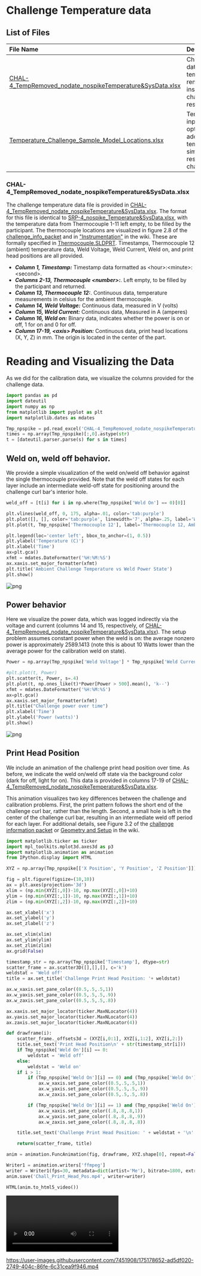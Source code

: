 # Challenge Temperature data
## List of Files
|File Name| Description|
|:---|:---|
|[CHAL-4_TempRemoved_nodate_nospikeTemperature&SysData.xlsx](https://github.com/SRP-AM/SRP_AM_Prediction_Challenge/blob/main/Temperature/ChalTask/CHAL-4_TempRemoved_nodate_nospikeTemperature%26SysData.xlsx)|Challenge data file with temperatures removed–insert challenge  results here.|
|[Temperature_Challenge_Sample_Model_Locations.xlsx](https://github.com/SRP-AM/SRP_AM_Prediction_Challenge/blob/main/Temperature/ChalTask/Temperature_Challenge_Sample_Model_Locations.xlsx)|Template to input optional additional temperature simulated results–challenge.|

### CHAL-4_TempRemoved_nodate_nospikeTemperature&SysData.xlsx
The challenge temperature data file is provided in [CHAL-4_TempRemoved_nodate_nospikeTemperature&SysData.xlsx](https://github.com/SRP-AM/SRP_AM_Prediction_Challenge/blob/main/Temperature/ChalTask/CHAL-4_TempRemoved_nodate_nospikeTemperature%26SysData.xlsx).
The format for this file is identical to [SRP-4_nospike_Temperature&SysData.xlsx](https://github.com/SRP-AM/SRP_AM_Prediction_Challenge/blob/main/Temperature/CalTask/SRP-4_nospike_Temperature%26SysData.xlsx), with the temperature data from Thermocouple 1-11 left empty, to be filled by the participant.
The thermocouple locations are visualized in figure 2.8 of the [challenge_info_packet](https://github.com/SRP-AM/SRP_AM_Prediction_Challenge/blob/main/challenge_info_packet.pdf) and in ["Instrumentation"](https://github.com/SRP-AM/SRP_AM_Prediction_Challenge/wiki/Calibration-Problem-and-Setup#instrumentation) in the wiki. These are formally specified in [Thermocouple.SLDPRT](https://github.com/SRP-AM/SRP_AM_Prediction_Challenge/blob/main/CAD/CalTask/ModelledAfterPrinting/Accessories/Thermocouple.SLDPRT).
Timestamps, Thermocouple 12 (ambient) temperature data, Weld Voltage, Weld Current, Weld on, and print head positions are all provided.


- ***Column 1, Timestamp:*** Timestamp data formatted as \<hour\>:\<minute\>:\<second\>.
- ***Columns 2-13, Thermocouple \<number\>:***. Left empty, to be filled by the participant and returned.
- ***Column 13, Thermocouple 12:***. Continuous data, temperature measurements in celsius for the ambient thermocouple.
- ***Column 14, Weld Voltage:*** Continuous data, measured in V (volts)
- ***Column 15, Weld Current:*** Continuous data, Measured in A (amperes)
- ***Column 16, Weld on:*** Binary data, indicates whether the power is on or off, 1 for on and 0 for off.
- ***Column 17-19, \<axis\> Position:*** Continuous data, print head locations (X, Y, Z) in mm. The origin is located in the center of the part.

# Reading and Visualizing the Data

As we did for the calibration data, we visualize the columns provided for the challenge data.


```python
import pandas as pd
import dateutil
import numpy as np
from matplotlib import pyplot as plt
import matplotlib.dates as mdates

Tmp_npspike = pd.read_excel('CHAL-4_TempRemoved_nodate_nospikeTemperature&SysData.xlsx', skiprows=5)
times = np.array(Tmp_npspike)[:,0].astype(str)
t = [dateutil.parser.parse(s) for s in times]
```

## Weld on, weld off behavior.

We provide a simple visualization of the weld on/weld off behavior against the single thermocouple provided.
Note that the weld off states for each layer include an intermediate weld-off state for positioning around the challenge curl bar's interior hole.


```python
weld_off = [t[i] for i in np.where(Tmp_npspike['Weld On'] == 0)[0]]

plt.vlines(weld_off, 0, 175, alpha=.01, color='tab:purple')
plt.plot([], [], color='tab:purple', linewidth='7', alpha=.25, label='Weld off')
plt.plot(t, Tmp_npspike['Thermocouple 12'], label='Thermocouple 12, Ambient')

plt.legend(loc='center left', bbox_to_anchor=(1, 0.5))
plt.ylabel('Temperature (C)')
plt.xlabel('Time')
ax=plt.gca()
xfmt = mdates.DateFormatter('%H:%M:%S')
ax.xaxis.set_major_formatter(xfmt)
plt.title('Ambient Challenge Temperature vs Weld Power State')
plt.show()
```



![png](README/output_4_0.png)



## Power behavior

Here we visualize the power data, which was logged indirectly via the voltage and current (columns 14 and 15, respectively, of [CHAL-4_TempRemoved_nodate_nospikeTemperature&SysData.xlsx](https://github.com/SRP-AM/SRP_AM_Prediction_Challenge/blob/main/Temperature/ChalTask/CHAL-4_TempRemoved_nodate_nospikeTemperature%26SysData.xlsx)).
The setup problem assumes constant power when the weld is on: the average nonzero power is approximately 2589.1413 (note this is about 10 Watts lower than the average power for the calibration weld on state).


```python
Power = np.array(Tmp_npspike['Weld Voltage'] * Tmp_npspike['Weld Current'])

#plt.plot(t, Power)
plt.scatter(t, Power, s=.4)
plt.plot(t, np.ones_like(t)*Power[Power > 500].mean(), 'k--')
xfmt = mdates.DateFormatter('%H:%M:%S')
ax=plt.gca()
ax.xaxis.set_major_formatter(xfmt)
plt.title("Challenge power over time")
plt.xlabel('Time')
plt.ylabel('Power (watts)')
plt.show()
```



![png](README/output_6_0.png)



## Print Head Position

We include an animation of the challenge print head position over time.
As before, we indicate the weld on/weld off state via the background color (dark for off, light for on).
This data is provided in columns 17-19 of [CHAL-4_TempRemoved_nodate_nospikeTemperature&SysData.xlsx](https://github.com/SRP-AM/SRP_AM_Prediction_Challenge/blob/main/Temperature/ChalTask/CHAL-4_TempRemoved_nodate_nospikeTemperature%26SysData.xlsx).

This animation visualizes two key differences between the challenge and calibration problems.
First, the print pattern follows the short end of the challenge curl bar, rather than the length.
Second, a small hole is left in the center of the challenge curl bar, resulting in an intermediate weld off period for each layer.
For additional details, see Figure 3.2 of the [challenge information packet](https://github.com/SRP-AM/SRP_AM_Prediction_Challenge/blob/main/challenge_info_packet.pdf) or [Geometry and Setup](https://github.com/SRP-AM/SRP_AM_Prediction_Challenge/wiki/Challenge-Problem#geometry-and-setup) in the wiki.


```python
import matplotlib.ticker as ticker
import mpl_toolkits.mplot3d.axes3d as p3
import matplotlib.animation as animation
from IPython.display import HTML

XYZ = np.array(Tmp_npspike[['X Position', 'Y Position', 'Z Position']])

fig = plt.figure(figsize=(10,10))
ax = plt.axes(projection='3d')
xlim = (np.min(XYZ[:,0])-10, np.max(XYZ[:,0])+10)
ylim = (np.min(XYZ[:,1])-10, np.max(XYZ[:,1])+10)
zlim = (np.min(XYZ[:,2])-10, np.max(XYZ[:,2])+10)

ax.set_xlabel('x')
ax.set_ylabel('y')
ax.set_zlabel('z')

ax.set_xlim(xlim)
ax.set_ylim(ylim)
ax.set_zlim(zlim)
ax.grid(False)

timestamp_str = np.array(Tmp_npspike['Timestamp'], dtype=str)
scatter_frame = ax.scatter3D([],[],[], c='k')
weldstat = 'Weld off'
title = ax.set_title('Challenge Print Head Position: '+ weldstat)

ax.w_xaxis.set_pane_color((0.5,.5,.5,1))
ax.w_yaxis.set_pane_color((0.5,.5,.5,.9))
ax.w_zaxis.set_pane_color((0.5,.5,.5,.8))

ax.xaxis.set_major_locator(ticker.MaxNLocator(4))
ax.yaxis.set_major_locator(ticker.MaxNLocator(4))
ax.zaxis.set_major_locator(ticker.MaxNLocator(4))

def drawframe(i):
    scatter_frame._offsets3d = (XYZ[i,0:1], XYZ[i,1:2], XYZ[i,2:])
    title.set_text('Print Head Position\n' + str(timestamp_str[i]))
    if Tmp_npspike['Weld On'][i] == 0:
        weldstat = 'Weld off'
    else:
        weldstat = 'Weld on'
    if i > 1:
        if (Tmp_npspike['Weld On'][i] == 0) and (Tmp_npspike['Weld On'][i-1] == 1):
            ax.w_xaxis.set_pane_color((0.5,.5,.5,1))
            ax.w_yaxis.set_pane_color((0.5,.5,.5,.9))
            ax.w_zaxis.set_pane_color((0.5,.5,.5,.8))

        if (Tmp_npspike['Weld On'][i] == 1) and (Tmp_npspike['Weld On'][i-1] == 0):
            ax.w_xaxis.set_pane_color((.8,.8,.8,1))
            ax.w_yaxis.set_pane_color((.8,.8,.8,.9))
            ax.w_zaxis.set_pane_color((.8,.8,.8,.8))

    title.set_text('Challenge Print Head Position: ' + weldstat + '\n' + str(timestamp_str[i]))

    return(scatter_frame, title)

anim = animation.FuncAnimation(fig, drawframe, XYZ.shape[0], repeat=False, interval=100)#XYZ.shape[0])

Writer1 = animation.writers['ffmpeg']
writer = Writer1(fps=30, metadata=dict(artist='Me'), bitrate=1800, extra_args=['-vcodec', 'libx264'])
anim.save('Chall_Print_Head_Pos.mp4', writer=writer)

HTML(anim.to_html5_video())

```
![](README/Chall_Print_Head_Pos.mp4)


https://user-images.githubusercontent.com/7451908/175178652-ad5df020-2749-404c-86fe-6c31cea9f946.mp4

